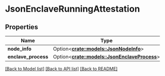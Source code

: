 # JsonEnclaveRunningAttestation

## Properties

Name | Type | Description | Notes
------------ | ------------- | ------------- | -------------
**node_info** | Option<[**crate::models::JsonNodeInfo**](json_NodeInfo.md)> |  | [optional]
**enclave_process** | Option<[**crate::models::JsonEnclaveProcess**](json_EnclaveProcess.md)> |  | [optional]

[[Back to Model list]](../README.md#documentation-for-models) [[Back to API list]](../README.md#documentation-for-api-endpoints) [[Back to README]](../README.md)


